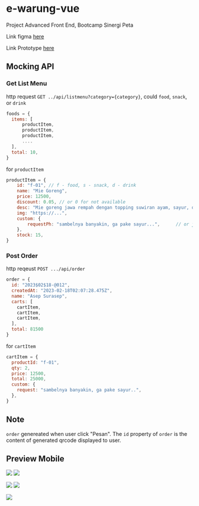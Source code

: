 # e-warung-vue
Project Advanced Front End, Bootcamp Sinergi Peta

Link figma [here](https://www.figma.com/file/PjW1KRml7MBXvKonq9PTG4/E-Warung?node-id=0%3A1&t=OMrWrjlXUMOLSXlG-1)   

Link Prototype [here](https://www.figma.com/proto/PjW1KRml7MBXvKonq9PTG4/E-Warung?page-id=0%3A1&node-id=1%3A2&viewport=784%2C382%2C0.52&scaling=scale-down&starting-point-node-id=1%3A2&show-proto-sidebar=1)


## Mocking API

### Get List Menu

http request `GET ../api/listmenu?category={category}`, could `food`, `snack`, or `drink`

```js
foods = { 
  items: [
      productItem,
      productItem,
      productItem,
      ....
  ],
  total: 10,
}
```

for `productItem`

```js
productItem = {
    id: "f-01", // f - food, s - snack, d - drink
    name: "Mie Goreng",
    price: 12500,
    discount: 0.05, // or 0 for not available
    desc: "Mie goreng jawa rempah dengan topping suwiran ayam, sayur, dan kondimen lengkap",
    img: "https://...",
    custom: {
        requestPh: "sambelnya banyakin, ga pake sayur...",      // or just ""
    },
    stock: 15,
}
```

### Post Order

http reqeust `POST .../api/order`

```js
order = {
  id: "2023$02$18-@012",
  createdAt: "2023-02-18T02:07:28.475Z",
  name: "Asep Surasep",
  carts: [
    cartItem,
    cartItem,
    cartItem,
  ],
  total: 81500
}
```

for `cartItem`

```js
cartItem = {
  productId: "f-01",
  qty: 2,
  price: 12500,
  total: 25000,
  custom: {
    request: "sambelnya banyakin, ga pake sayur..",
  },
}
```

## Note

`order` genereated when user click "Pesan". The `id` property of `order` is the content of generated qrcode displayed to user.


## Preview Mobile 


![](./preview-1.png)
![](./preview-2.png)  


![](./preview-3.png)
![](./preview-4.png)  


![](./preview-5.png)
